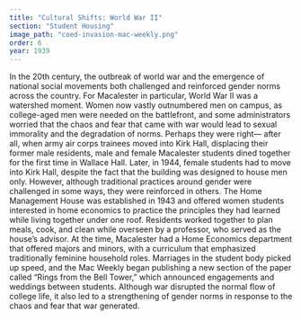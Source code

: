 ```yaml
---
title: "Cultural Shifts: World War II"
section: "Student Housing"
image_path: "coed-invasion-mac-weekly.png"
order: 6
year: 1939
---
```



In the 20th century, the outbreak of world war and the emergence of national social movements both challenged and reinforced gender norms across the country. For Macalester in particular, World War II was a watershed moment. Women now vastly outnumbered men on campus, as college-aged men were needed on the battlefront, and some administrators worried that the chaos and fear that came with war would lead to sexual immorality and the degradation of norms. Perhaps they were right— after all, when army air corps trainees moved into Kirk Hall, displacing their former male residents, male and female Macalester students dined together for the first time in Wallace Hall.  Later, in 1944, female students had to move into Kirk Hall, despite the fact that the building was designed to house men only.  However, although traditional practices around gender were challenged in some ways, they were reinforced in others. The Home Management House was established in 1943 and offered women students interested in home economics to practice the principles they had learned while living together under one roof. Residents worked together to plan meals, cook, and clean while overseen by a professor, who served as the house’s advisor.  At the time, Macalester had a Home Economics department that offered majors and minors, with a curriculum that emphasized traditionally feminine household roles. Marriages in the student body picked up speed, and the Mac Weekly began publishing a new section of the paper called “Rings from the Bell Tower,”  which announced engagements and weddings between students. Although war disrupted the normal flow of college life, it also led to a strengthening of gender norms in response to the chaos and fear that war generated.

